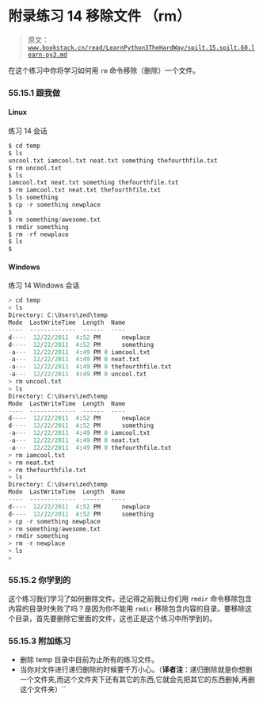 # 附录练习 14 移除文件 （rm）

> 原文：[`www.bookstack.cn/read/LearnPython3TheHardWay/spilt.15.spilt.60.learn-py3.md`](https://www.bookstack.cn/read/LearnPython3TheHardWay/spilt.15.spilt.60.learn-py3.md)

在这个练习中你将学习如何用 `rm` 命令移除（删除）一个文件。

### 55.15.1 跟我做

#### Linux

练习 14 会话

```py
$ cd temp
$ ls
uncool.txt iamcool.txt neat.txt something thefourthfile.txt
$ rm uncool.txt
$ ls
iamcool.txt neat.txt something thefourthfile.txt
$ rm iamcool.txt neat.txt thefourthfile.txt
$ ls something
$ cp -r something newplace
$
$ rm something/awesome.txt
$ rmdir something
$ rm -rf newplace
$ ls
$
```

#### Windows

练习 14 Windows 会话

```py
> cd temp
> ls
Directory: C:\Users\zed\temp
Mode  LastWriteTime  Length  Name
----  -------------  ------  ----
d----  12/22/2011  4:52 PM      newplace
d----  12/22/2011  4:52 PM      something
-a---  12/22/2011  4:49 PM 0 iamcool.txt
-a---  12/22/2011  4:49 PM 0 neat.txt
-a---  12/22/2011  4:49 PM 0 thefourthfile.txt
-a---  12/22/2011  4:49 PM 0 uncool.txt
> rm uncool.txt
> ls
Directory: C:\Users\zed\temp
Mode  LastWriteTime  Length  Name
----  -------------  ------  ----
d----  12/22/2011  4:52 PM      newplace
d----  12/22/2011  4:52 PM      something
-a---  12/22/2011  4:49 PM 0 iamcool.txt
-a---  12/22/2011  4:49 PM 0 neat.txt
-a---  12/22/2011  4:49 PM 0 thefourthfile.txt
> rm iamcool.txt
> rm neat.txt
> rm thefourthfile.txt
> ls
Directory: C:\Users\zed\temp
Mode  LastWriteTime  Length  Name
----  -------------  ------  ----
d----  12/22/2011  4:52 PM      newplace
d----  12/22/2011  4:52 PM      something
> cp -r something newplace
> rm something/awesome.txt
> rmdir something
> rm -r newplace
> ls
>
```

### 55.15.2 你学到的

这个练习我们学习了如何删除文件。还记得之前我让你们用 `rmdir` 命令移除包含内容的目录时失败了吗？是因为你不能用 `rmdir` 移除包含内容的目录。要移除这个目录，首先要删除它里面的文件，这也正是这个练习中所学到的。

### 55.15.3 附加练习

*   删除 temp 目录中目前为止所有的练习文件。
*   当你对文件进行递归删除的时候要千万小心。（**译者注**：递归删除就是你想删一个文件夹,而这个文件夹下还有其它的东西,它就会先把其它的东西删掉,再删这个文件夹）``